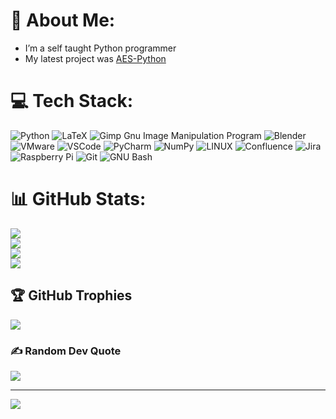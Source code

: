 # 💫 About Me:
* I’m a self taught Python programmer
* My latest project was [AES-Python](https://github.com/glindeb/aes-python)

# 💻 Tech Stack:
![Python](https://img.shields.io/badge/python-3670A0?style=for-the-badge&logo=python&logoColor=ffdd54) ![LaTeX](https://img.shields.io/badge/LaTeX-47A141?style=for-the-badge&logo=LaTeX&logoColor=white) ![Gimp Gnu Image Manipulation Program](https://img.shields.io/badge/Gimp-657D8B?style=for-the-badge&logo=gimp&logoColor=FFFFFF) ![Blender](https://img.shields.io/badge/blender-%23F5792A.svg?style=for-the-badge&logo=blender&logoColor=white) ![VMware](https://img.shields.io/badge/VMware-231f20?style=for-the-badge&logo=VMware&logoColor=white) ![VSCode](https://img.shields.io/badge/VSCode-0078D4?style=for-the-badge&logo=visual%20studio%20code&logoColor=white) ![PyCharm](https://img.shields.io/badge/PyCharm-000000.svg?&style=for-the-badge&logo=PyCharm&logoColor=white) ![NumPy](https://img.shields.io/badge/numpy-%23013243.svg?style=for-the-badge&logo=numpy&logoColor=white) ![LINUX](https://img.shields.io/badge/Linux-FCC624?style=for-the-badge&logo=linux&logoColor=black) ![Confluence](https://img.shields.io/badge/confluence-%23172BF4.svg?style=for-the-badge&logo=confluence&logoColor=white) ![Jira](https://img.shields.io/badge/jira-%230A0FFF.svg?style=for-the-badge&logo=jira&logoColor=white) ![Raspberry Pi](https://img.shields.io/badge/-RaspberryPi-C51A4A?style=for-the-badge&logo=Raspberry-Pi) ![Git](https://img.shields.io/badge/GIT-E44C30?style=for-the-badge&logo=git&logoColor=white) ![GNU Bash](https://img.shields.io/badge/GNU%20Bash-4EAA25?style=for-the-badge&logo=GNU%20Bash&logoColor=white)

# 📊 GitHub Stats:
![](https://github-profile-summary-cards.vercel.app/api/cards/profile-details?username=Glindeb&theme=dark&include_all_commits=true&count_private=true)<br/>
![](https://github-readme-stats.vercel.app/api?username=Glindeb&theme=dark&include_all_commits=true&count_private=true&hide_border=true)<br/>
![](https://github-readme-streak-stats.herokuapp.com/?user=Glindeb&theme=dark&hide_border=true)<br/>
![](https://github-readme-stats.vercel.app/api/top-langs/?username=Glindeb&theme=dark&include_all_commits=true&count_private=true&layout=compact&hide_border=true)

## 🏆 GitHub Trophies
![](https://github-profile-trophy.vercel.app/?username=Glindeb&theme=dark&no-frame=false&no-bg=false&margin-w=4)


### ✍️ Random Dev Quote
![](https://quotes-github-readme.vercel.app/api?type=horizontal&theme=radical)

---
[![](https://visitcount.itsvg.in/api?id=Glindeb&icon=0&color=0)](https://visitcount.itsvg.in)

<!-- Proudly created with GPRM ( https://gprm.itsvg.in ) -->
